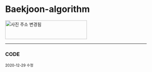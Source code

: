 # Baekjoon-algorithm
<!DOCTYPE html>
<html>
  <head>
<!--     <style>
      .footer{
        text-align:right;
        float:right;
      }
    </style> -->
  </head>
  <body>
    <a href="https://www.acmicpc.net/" target="_blank">
      <img src="https://d2gd6pc034wcta.cloudfront.net/images/logo@2x.png" width="261.99" height="60" alt="사진 주소 변경됨" >
    </a>
    <hr align="left" width="90%">
    <h3>CODE</h3>
    <!--
    <p>
      <div id="content" style="text-decoration:none;">
      <ul style="list-style-type:disc">
      <li>
      <a href="https://github.com/kkj0419/Baekjoon-algorithm/commit/931f7c91eafea11c274e89744c08682aad9eebaf" > 
      1463 : 1로 만들기 - dp </a><br></li>
      <li>
      <a href="https://github.com/kkj041찾9/Baekjoon-algorithm/blob/master/darr.cpp">
        1822 : 차집합 - arr 이용</a><br></li>
      <li>
      <a href="https://github.com/kkj0419/Baekjoon-algorithm/blob/master/dset.cpp">
        1822 : 차집합 - set 이용</a><br></li>
      <li>
      <a href="https://github.com/kkj0419/Baekjoon-algorithm/blob/master/binaryTree.cpp">
        1539 : 이진 검색 트리 - binaryTree 구현, 시간 초과 </a><br></li>
      <li>
      <a href="https://github.com/kkj0419/Baekjoon-algorithm/blob/master/setlevel.cpp">
        1539 : 이진 검색 트리 - lower_bound 이용</a><br></li>
      <li>
      <a href="https://github.com/kkj0419/Baekjoon-algorithm/commit/c5182c4b7b78bda44cbdadb9d039f4ae6d13cc9c" >
      17608 : 막대기 - stack </a><br></li>
    </ul>
    </div>
    </p>
    -->
  <p>
  <footer class="footer"><small>2020-12-29 수정</small><footer>
  </p>
  </body>
  </html>

